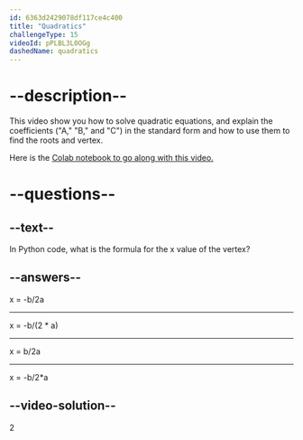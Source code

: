 ```yaml
---
id: 6363d2429078df117ce4c400
title: "Quadratics"
challengeType: 15
videoId: pPLBL3L0OGg
dashedName: quadratics
---
```


# --description--

This video show you how to solve quadratic equations, and explain the coefficients ("A," "B," and "C") in the standard form and how to use them to find the roots and vertex.

Here is the <a href="https://colab.research.google.com/drive/1jr_k4awSSW1CBs9ma9oS_WnDblDjX3pc?usp=sharing" target="_blank" rel="noopener noreferrer nofollow">Colab notebook to go along with this video.</a>

# --questions--

## --text--

In Python code, what is the formula for the x value of the vertex?

## --answers--

x = -b/2a

---

x = -b/(2 &ast; a)

---

x = b/2a

---

x = -b/2*a

## --video-solution--

2
